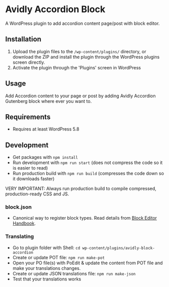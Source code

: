 # Avidly Accordion Block
A WordPress plugin to add accordion content page/post with block editor.

## Installation
1. Upload the plugin files to the `/wp-content/plugins/` directory, or download the ZIP and install the plugin through the WordPress plugins screen directly.
1. Activate the plugin through the 'Plugins' screen in WordPress

## Usage
Add Accordion content to your page or post by adding Avidly Accordion Gutenberg block where ever you want to.

## Requirements
* Requires at least WordPress 5.8

## Development
- Get packages with `npm install`
- Run development with `npm run start` (does not compress the code so it is easier to read)
- Run production build with `npm run build` (compresses the code down so it downloads faster)

VERY IMPORTANT: Always run production build to compile compressed, production-ready CSS and JS.

### block.json
- Canonical way to register block types. Read details from <a href="https://developer.wordpress.org/block-editor/reference-guides/block-api/block-metadata/">Block Editor Handbook</a>.

### Translating
- Go to plugin folder with Shell: `cd wp-content/plugins/avidly-block-accordion`
- Create or update POT file: `npm run make-pot`
- Open your PO file(s) with PoEdit & update the content from POT file and make your translations changes.
- Create or update JSON translations file: `npm run make-json`
- Test that your translations works
